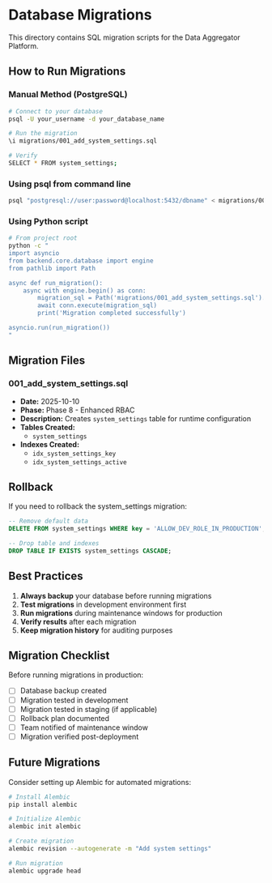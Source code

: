 # Database Migrations

This directory contains SQL migration scripts for the Data Aggregator Platform.

## How to Run Migrations

### Manual Method (PostgreSQL)

```bash
# Connect to your database
psql -U your_username -d your_database_name

# Run the migration
\i migrations/001_add_system_settings.sql

# Verify
SELECT * FROM system_settings;
```

### Using psql from command line

```bash
psql "postgresql://user:password@localhost:5432/dbname" < migrations/001_add_system_settings.sql
```

### Using Python script

```bash
# From project root
python -c "
import asyncio
from backend.core.database import engine
from pathlib import Path

async def run_migration():
    async with engine.begin() as conn:
        migration_sql = Path('migrations/001_add_system_settings.sql').read_text()
        await conn.execute(migration_sql)
        print('Migration completed successfully')

asyncio.run(run_migration())
"
```

## Migration Files

### 001_add_system_settings.sql
- **Date:** 2025-10-10
- **Phase:** Phase 8 - Enhanced RBAC
- **Description:** Creates `system_settings` table for runtime configuration
- **Tables Created:**
  - `system_settings`
- **Indexes Created:**
  - `idx_system_settings_key`
  - `idx_system_settings_active`

## Rollback

If you need to rollback the system_settings migration:

```sql
-- Remove default data
DELETE FROM system_settings WHERE key = 'ALLOW_DEV_ROLE_IN_PRODUCTION';

-- Drop table and indexes
DROP TABLE IF EXISTS system_settings CASCADE;
```

## Best Practices

1. **Always backup** your database before running migrations
2. **Test migrations** in development environment first
3. **Run migrations** during maintenance windows for production
4. **Verify results** after each migration
5. **Keep migration history** for auditing purposes

## Migration Checklist

Before running migrations in production:

- [ ] Database backup created
- [ ] Migration tested in development
- [ ] Migration tested in staging (if applicable)
- [ ] Rollback plan documented
- [ ] Team notified of maintenance window
- [ ] Migration verified post-deployment

## Future Migrations

Consider setting up Alembic for automated migrations:

```bash
# Install Alembic
pip install alembic

# Initialize Alembic
alembic init alembic

# Create migration
alembic revision --autogenerate -m "Add system settings"

# Run migration
alembic upgrade head
```
